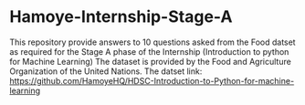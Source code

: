# Hamoye-Internship-Stage-A
This repository provide answers to 10 questions asked from the Food datset as required for the Stage A phase of the Internship (Introduction to python for Machine Learning)
The dataset is provided by the Food and Agriculture Organization of the United Nations.
The datset link: https://github.com/HamoyeHQ/HDSC-Introduction-to-Python-for-machine-learning 
